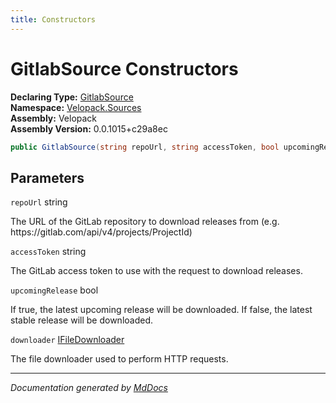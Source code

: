 ```yaml
---
title: Constructors
---
```

<!--  
  <auto-generated>   
    The contents of this file were generated by a tool.  
    Changes to this file may be list if the file is regenerated  
  </auto-generated>   
-->

# GitlabSource Constructors

**Declaring Type:** [GitlabSource](../index.md)  
**Namespace:** [Velopack.Sources](../../index.md)  
**Assembly:** Velopack  
**Assembly Version:** 0.0.1015+c29a8ec

```csharp
public GitlabSource(string repoUrl, string accessToken, bool upcomingRelease, IFileDownloader downloader = null);
```

## Parameters

`repoUrl`  string

The URL of the GitLab repository to download releases from  (e.g. https:\/\/gitlab.com\/api\/v4\/projects\/ProjectId)

`accessToken`  string

The GitLab access token to use with the request to download releases.

`upcomingRelease`  bool

If true, the latest upcoming release will be downloaded. If false, the latest  stable release will be downloaded.

`downloader`  [IFileDownloader](../../IFileDownloader/index.md)

The file downloader used to perform HTTP requests. 

___

*Documentation generated by [MdDocs](https://github.com/ap0llo/mddocs)*
